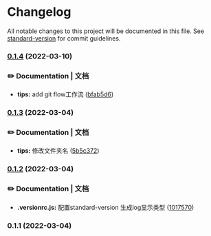 # Changelog

All notable changes to this project will be documented in this file. See [standard-version](https://github.com/conventional-changelog/standard-version) for commit guidelines.

### [0.1.4](https://github.com/xieqx1991/blog/compare/v0.1.3...v0.1.4) (2022-03-10)


### ✏️ Documentation | 文档

* **tips:** add git flow工作流 ([bfab5d6](https://github.com/xieqx1991/blog/commit/bfab5d65372167d5d550f86797ab65ffa759fe48))

### [0.1.3](https://github.com/xieqx1991/blog/compare/v0.1.2...v0.1.3) (2022-03-04)


### ✏️ Documentation | 文档

* **tips:** 修改文件夹名 ([5b5c372](https://github.com/xieqx1991/blog/commit/5b5c372782cd911b4044cfffcd3352f1db36b037))

### [0.1.2](https://github.com/xieqx1991/blog/compare/v0.1.1...v0.1.2) (2022-03-04)


### ✏️ Documentation | 文档

* **.versionrc.js:** 配置standard-version 生成log显示类型 ([1017570](https://github.com/xieqx1991/blog/commit/1017570dcc78e7d2405e269be570fd4687cd5382))

### 0.1.1 (2022-03-04)
